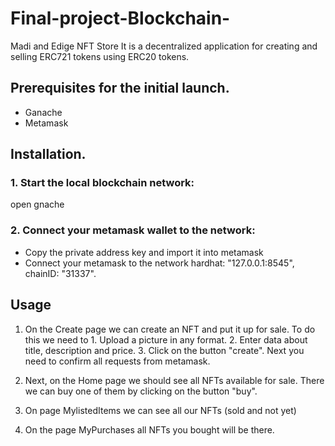 # Final-project-Blockchain-
Madi and Edige
 NFT Store
It is a decentralized application for creating and selling ERC721 tokens using ERC20 tokens. 

## Prerequisites for the initial launch.
- Ganache
- Metamask

## Installation.

### 1. Start the local blockchain network:
open gnache
### 2. Connect your metamask wallet to the network:
- Copy the private address key and import it into metamask
- Connect your metamask to the network hardhat: "127.0.0.1:8545", chainID: "31337".

## Usage
1. On the Create page we can create an NFT and put it up for sale. To do this we need to 1. Upload a picture in any format. 2. Enter data about title, description and price. 3. Click on the button "create". Next you need to confirm all requests from metamask.

2. Next, on the Home page we should see all NFTs available for sale. There we can buy one of them by clicking on the button "buy". 

3. On page MylistedItems we can see all our NFTs (sold and not yet)

4. On the page MyPurchases all NFTs you bought will be there.
